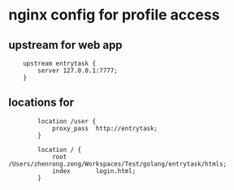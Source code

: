 # nginx config for profile access

## upstream for web app
```text
    upstream entrytask {
        server 127.0.0.1:7777;
    }
```

## locations for 
```text
        location /user {
            proxy_pass  http://entrytask;
        }

        location / {
            root        /Users/zhenrong.zeng/Workspaces/Test/golang/entrytask/htmls;
            index       login.html;
        }
```
